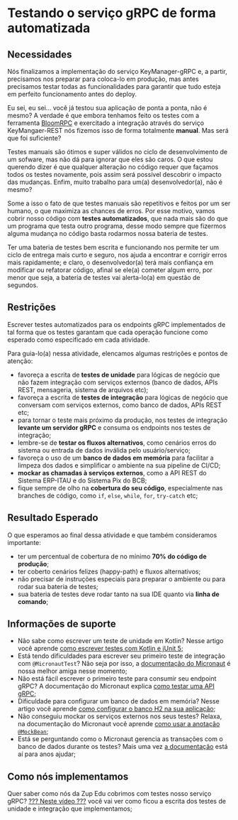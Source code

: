 # Testando o serviço gRPC de forma automatizada

## Necessidades

Nós finalizamos a implementação do serviço KeyManager-gRPC e, a partir, precisamos nos preparar para coloca-lo em produção, mas antes precisamos testar todas as funcionalidades para garantir que tudo esteja em perfeito funcionamento antes do deploy.

Eu sei, eu sei... você já testou sua aplicação de ponta a ponta, não é mesmo? A verdade é que embora tenhamos feito os testes com a ferramenta [BloomRPC](https://appimage.github.io/BloomRPC/) e exercitado a integração através do serviço KeyMangaer-REST nós fizemos isso de forma totalmente **manual**. Mas será que foi suficiente?

Testes manuais são ótimos e super válidos no ciclo de desenvolvimento de um sofware, mas não dá para ignorar que eles são caros. O que estou querendo dizer é que qualquer alteração no código requer que façamos todos os testes novamente, pois assim será possível descobrir o impacto das mudanças. Enfim, muito trabalho para um(a) desenvolvedor(a), não é mesmo?

Some a isso o fato de que testes manuais são repetitivos e feitos por um ser humano, o que maximiza as chances de erros. Por esse motivo, vamos cobrir nosso código com **testes automatizados**, que nada mais são do que um programa que testa outro programa, desse modo sempre que fizermos alguma mudança no código basta rodarmos nossa bateria de testes.

Ter uma bateria de testes bem escrita e funcionando nos permite ter um ciclo de entrega mais curto e seguro, nos ajuda a encontrar e corrigir erros mais rapidamente; e claro, o desenvolvedor(a) terá mais confiança em modificar ou refatorar código, afinal se ele(a) cometer algum erro, por menor que seja, a bateria de testes vai alerta-lo(a) em questão de segundos.
   
## Restrições

Escrever testes automatizados para os endpoints gRPC implementados de tal forma que os testes garantam que cada operação funcione como esperado como especificado em cada atividade.

Para guia-lo(a) nessa atividade, elencamos algumas restrições e pontos de atenção:

- favoreça a escrita de **testes de unidade** para lógicas de negócio que não fazem integração com serviços externos (banco de dados, APIs REST, mensageria, sistema de arquivos etc);
- favoreça a escrita de **testes de integração** para lógicas de negócio que conversam com serviços externos, como banco de dados, APIs REST etc;
- para tornar o teste mais próximo da produção, nos testes de integração **levante um servidor gRPC** e consuma os endpoints nos testes de integração;
- lembre-se de **testar os fluxos alternativos**, como cenários erros do sistema ou entrada de dados inválida pelo usuário/serviço;
- favoreça o uso de um **banco de dados em memória** para facilitar a limpeza dos dados e simplificar o ambiente na sua pipeline de CI/CD;
- **mockar as chamadas à serviços externos**, como a API REST do Sistema ERP-ITAU e do Sistema Pix do BCB;
- fique sempre de olho na **cobertura do seu código**, especialmente nas branches de código, como `if`, `else`, `while`, `for`, `try-catch` etc;

## Resultado Esperado

O que esperamos ao final dessa atividade e que também consideramos importante:
- ter um percentual de cobertura de no mínimo **70% do código de produção**;
- ter coberto cenários felizes (happy-path) e fluxos alternativos;
- não precisar de instruções especiais para preparar o ambiente ou para rodar sua bateria de testes;
- sua bateria de testes deve rodar tanto na sua IDE quanto via **linha de comando**;

## Informações de suporte

- Não sabe como escrever um teste de unidade em Kotlin? Nesse artigo você aprende [como escrever testes com Kotlin e jUnit 5](](https://www.baeldung.com/kotlin/junit-5-kotlin));
- Está tendo dificuldades para escrever seu primeiro teste de integração com `@MicronautTest`? Não seja por isso, a [documentação do Micronaut](https://micronaut-projects.github.io/micronaut-test/latest/guide/#junit5) é nossa melhor amiga nesse momento;
- Não está fácil escrever o primeiro teste para consumir seu endpoint gRPC? A documentação do Micronaut explica [como testar uma API gRPC](https://micronaut-projects.github.io/micronaut-grpc/snapshot/guide/index.html#_testing_the_server);
- Dificuldade para configurar um banco de dados em memória? Nesse artigo você aprende [como configurar o banco H2 na sua aplicação](https://micronaut-projects.github.io/micronaut-sql/latest/guide/#jdbc);
- Não conseguiu mockar os serviços externos nos seus testes? Relaxa, na documentação do Micronaut você aprende [como usar a anotação `@MockBean`](https://micronaut-projects.github.io/micronaut-test/latest/guide/#_using_mockito_mocks);
- Está se perguntando como o Micronaut gerencia as transações com o banco de dados durante os testes? Mais uma vez [a documentação](https://micronaut-projects.github.io/micronaut-test/latest/guide/#_transaction_semantics) está aí para anos ajudar;

## Como nós implementamos

Quer saber como nós da Zup Edu cobrimos com testes nosso serviço gRPC? [??? Neste vídeo ???](xxx) você vai ver como ficou a escrita dos testes de unidade e integração que implementamos;
